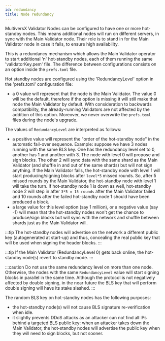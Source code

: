 ```yaml
---
id: redundancy
title: Node redundancy
---
```


MultiversX Validator Nodes can be configured to have one or more hot-standby nodes.
This means additional nodes will run on different servers, in sync with the Main Validator node.
Their role is to stand in for the Main Validator node in case it fails, to ensure high availability.

This is a redundancy mechanism which allows the Main Validator operator to start additional 'n' hot-standby nodes,
each of them running the same 'validatorKey.pem' file. The difference between
configurations consists on an option inside the `prefs.toml` file.

Hot standby nodes are configured using the 'RedundancyLevel' option in the 'prefs.toml' configuration file:

- a 0 value will represent that the node is the Main Validator.
  The value 0 will be the default, therefore if the option is missing it will still make that node the Main Validator by default. With consideration to backwards compatibility, the already-running Validators are not affected by the addition of this option. Moreover, we never overwrite the `prefs.toml` files during the node's upgrade.

The values of `RedundancyLevel` are interpreted as follows:

- a positive value will represent the "order of the hot-standby node" in the automatic fail-over sequence.
  Example: suppose we have 3 nodes running with the same BLS key. One has the redundancy level set to 0,
  another has 1 and another with 3. The node with level 0 will propose and sign blocks. The other 2 will
  sync data with the same shard as the Main Validator (and shuffle in and out of the same shards) but will
  not sign anything. If the Main Validator fails, the hot-standby node
  with level 1 will start producing/signing blocks after `level*5` missed rounds. So, after 5
  missed rounds by the Main Validator, the hot-standby node with level 1 will take the turn.
  If hot-standby node 1 is down as well, hot-standby node 2 will step in
  after `3*5 = 15 rounds` after the Main Validator failed and 10 rounds after the failed hot-standby node 1
  should have been produced a block.
- a large value for this level option (say 1 million), or a negative value (say -1) will mean that the
  hot-standby nodes won't get the chance to produce/sign blocks but will sync with the network and
  shuffle between shards just as the Main Validator will.

:::tip
The hot-standby nodes will advertise on the network a different public key (autogenerated at start-up) and thus, concealing the real public key that will be used when signing the header blocks.
:::

:::tip
If the Main Validator (RedundancyLevel 0) gets back online, the hot-standby node(s) revert to standby mode.
:::

:::caution
Do not use the same redundancy level on more than one node. Otherwise, the nodes with the same `RedundancyLevel` value will start signing blocks in parallel in the same time. Although the protocol is not negatively affected by double signing, in the near future the BLS key that will perform double signing will have its stake slashed.
:::

The random BLS key on hot-standby nodes has the following purposes:

- the hot-standby node(s) will not cause BLS signature re-verification when idle.
- it slightly prevents DDoS attacks as an attacker can not find all IPs behind a targeted BLS public key:
  when an attacker takes down the Main Validator, the hot-standby nodes will advertise the public key when they
  will need to sign blocks, but not sooner.
